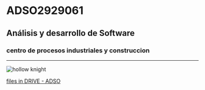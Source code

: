 # ADSO2929061

## Análisis y desarrollo de Software

### centro de procesos industriales y construccion 

---

![hollow knight](https://tinyurl.com/2p856jzy)

[files in DRIVE - ADSO](https://tinyurl.com/fyrpsyaj)




